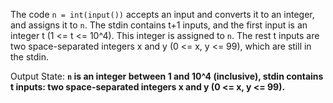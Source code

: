 The code `n = int(input())` accepts an input and converts it to an integer, and assigns it to `n`. The stdin contains t+1 inputs, and the first input is an integer t (1 <= t <= 10^4). This integer is assigned to `n`. The rest t inputs are two space-separated integers x and y (0 <= x, y <= 99), which are still in the stdin.

Output State: **`n` is an integer between 1 and 10^4 (inclusive), stdin contains t inputs: two space-separated integers x and y (0 <= x, y <= 99).**